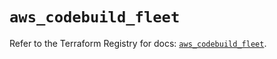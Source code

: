 # `aws_codebuild_fleet`

Refer to the Terraform Registry for docs: [`aws_codebuild_fleet`](https://registry.terraform.io/providers/hashicorp/aws/6.0.0/docs/resources/codebuild_fleet).
